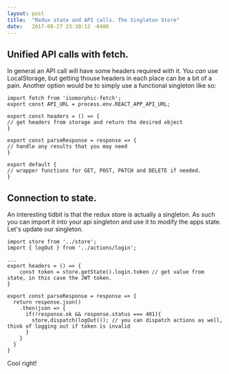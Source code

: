 ```yaml
---
layout: post
title:  "Redux state and API calls. The Singleton Store"
date:   2017-08-27 23:30:12 -0400
---
```


## Unified API calls with fetch.

In general an API call will have some headers required with it. You *can* use LocalStorage, but getting thouse headers in each place can be a bit of a pain. Another option would be to simply use a functional singleton like so:

```
import fetch from 'isomorphic-fetch';
export const API_URL = process.env.REACT_APP_API_URL;

export const headers = () => {
// get headers from storage and return the desired object
}

export const parseResponse = response => {
// handle any results that you may need
}

export default {
// wrapper functions for GET, POST, PATCH and DELETE if needed.
}
```

## Connection to state.
An interesting tidbit is that the redux store is actually a singleton. As such you can import it into your api singleton and use it to modify the apps state. Let's update our singleton.

```
import store from '../store';
import { logOut } from '../actions/login';

...
export headers = () => {
    const token = store.getState().login.token // get value from state, in this case the JWT token.
}

export const parseResponse = response => {
  return response.json()
    .then(json => {
      if(!response.ok && response.status === 401){
        store.dispatch(logOut()); // you can dispatch actions as well, think of logging out if token is invalid
      }
    }
  }
}
```

Cool right!
